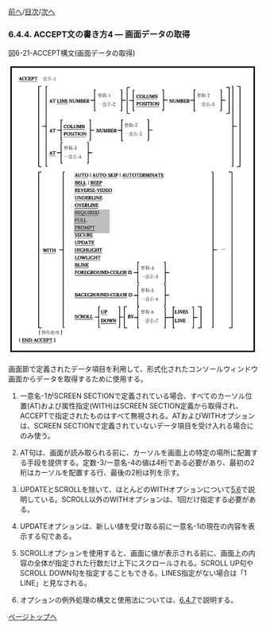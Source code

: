 <!--navi start1-->
[前へ](6-4-3.md)/[目次](https://momoko-yokogawa.github.io/opensourcecobol.github.io/markdown/TOC.html)/[次へ](6-4-5.md)
<!--navi end1-->
### 6.4.4. ACCEPT文の書き方4 ― 画面データの取得

図6-21-ACCEPT構文(画面データの取得)

![alt text](Image/6-21.png)

画面節で定義されたデータ項目を利用して、形式化されたコンソールウィンドウ画面からデータを取得するために使用する。

1. 一意名-1がSCREEN SECTIONで定義されている場合、すべてのカーソル位置(AT)および属性指定(WITH)はSCREEN SECTION定義から取得され、ACCEPTで指定されたものはすべて無視される。ATおよびWITHオプションは、SCREEN SECTIONで定義されていないデータ項目を受け入れる場合にのみ使う。

2. AT句は、画面が読み取られる前に、カーソルを画面上の特定の場所に配置する手段を提供する。定数-3/一意名-4の値は4桁である必要があり、最初の2桁はカーソルを配置する行、最後の2桁は列を示す。

3. UPDATEとSCROLLを除いて、ほとんどのWITHオプションについて[5.6](5-6.md)で説明している。SCROLL以外のWITHオプションは、1回だけ指定する必要がある。

4. UPDATEオプションは、新しい値を受け取る前に一意名-1の現在の内容を表示する句である。

5. SCROLLオプションを使用すると、画面に値が表示される前に、画面上の内容の全体が指定された行数だけ上下にスクロールされる。SCROLL UP句やSCROLL DOWN句を指定することもできる。LINES指定がない場合は「1 LINE」と見なされる。

6. オプションの例外処理の構文と使用法については、[6.4.7](6-4-7.md)で説明する。

<!--navi start2-->

[ページトップへ](6-4-4.md)
<!--navi end2-->
